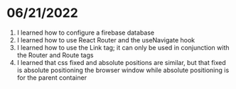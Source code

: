 # 06/21/2022

1. I learned how to configure a firebase database
2. I learned how to use React Router and the useNavigate hook
3. I learned how to use the Link tag; it can only be used in conjunction with the Router and Route tags
4. I learned that css fixed and absolute positions are similar, but that fixed is absolute positioning
   the browser window while absolute positioning is for the parent container
